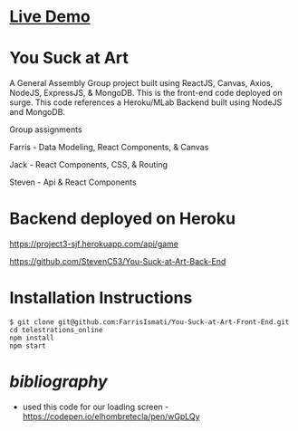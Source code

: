 # [Live Demo](http://yousuckatart.surge.sh/)

# You Suck at Art

A General Assembly Group project built using ReactJS, Canvas, Axios, NodeJS, ExpressJS, & MongoDB. This is the front-end code deployed on surge. This code references a Heroku/MLab Backend built using NodeJS and MongoDB.

Group assignments

Farris - Data Modeling, React Components, & Canvas

Jack - React Components, CSS, & Routing

Steven - Api & React Components

# Backend deployed on Heroku
https://project3-sjf.herokuapp.com/api/game 

https://github.com/StevenC53/You-Suck-at-Art-Back-End

# Installation Instructions

```
$ git clone git@github.com:FarrisIsmati/You-Suck-at-Art-Front-End.git
cd telestrations_online
npm install
npm start
```

# *bibliography*
- used this code for our loading screen -
https://codepen.io/elhombretecla/pen/wGpLQy
